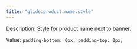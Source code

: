 ```yaml
---
title: "glide.product.name.style"
---
```


Description: Style for product name next to banner.

Value: `padding-bottom: 0px; padding-top: 0px;`